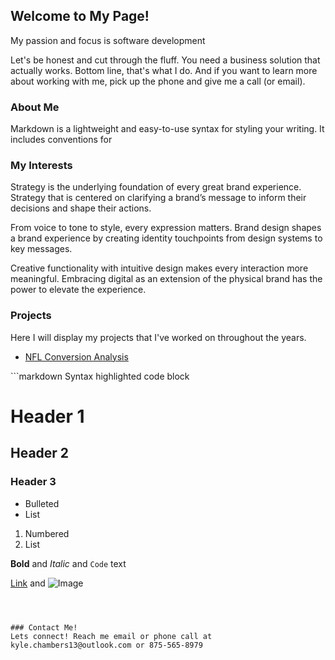 ## Welcome to My Page!

My passion and focus is software development

Let's be honest and cut through the fluff. You need a business solution that actually works. Bottom line, that's what I do. And if you want to learn more about working with me, pick up the phone and give me a call (or email).

### About Me

Markdown is a lightweight and easy-to-use syntax for styling your writing. It includes conventions for

### My Interests
Strategy is the underlying foundation of every great brand experience. Strategy that is centered on clarifying a brand’s message to inform their decisions and shape their actions.

From voice to tone to style, every expression matters. Brand design shapes a brand experience by creating identity touchpoints from design systems to key messages.

Creative functionality with intuitive design makes every interaction more meaningful. Embracing digital as an extension of the physical brand has the power to elevate the experience.


### Projects

Here I will display my projects that I've worked on throughout the years.
<ul>
<li><a href="https://github.com/MyFriendKMC/Conversions/blob/master/NFL_conversions.ipynb" class="button">NFL Conversion Analysis</a></li>
</ul>
```markdown
Syntax highlighted code block

# Header 1
## Header 2
### Header 3

- Bulleted
- List

1. Numbered
2. List

**Bold** and _Italic_ and `Code` text

[Link](url) and ![Image](src)
```



### Contact Me!
Lets connect! Reach me email or phone call at kyle.chambers13@outlook.com or 875-565-8979
